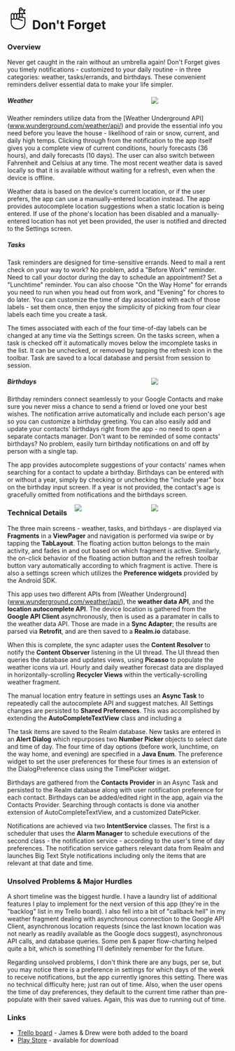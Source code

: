 # <img src="images/icon.png" width="50"> Don't Forget

### Overview
Never get caught in the rain without an umbrella again! Don't Forget gives you timely notifications - customized to your daily routine - in three categories: weather, tasks/errands, and birthdays. These convenient reminders deliver essential data to make your life simpler.

##### Weather <img src="http://imgur.com/GUl5yHe" width="175" align="right" />
Weather reminders utilize data from the [Weather Underground API] (www.wunderground.com/weather/api/) and provide the essential info you need before you leave the house - likelihood of rain or snow, current, and daily high temps. Clicking through from the notification to the app itself gives you a complete view of current conditions, hourly forecasts (36 hours), and daily forecasts (10 days). The user can also switch between Fahrenheit and Celsius at any time. The most recent weather data is saved locally so that it is available without waiting for a refresh, even when the device is offline.

Weather data is based on the device's current location, or if the user prefers, the app can use a manually-entered location instead. The app provides autocomplete location suggestions when a static location is being entered. If use of the phone's location has been disabled and a manually-entered location has not yet been provided, the user is notified and directed to the Settings screen.

##### Tasks <img scr="http://imgur.com/tao62Tf" width="175" align="right" />
Task reminders are designed for time-sensitive errands. Need to mail a rent check on your way to work? No problem, add a "Before Work" reminder. Need to call your doctor during the day to schedule an appointment? Set a "Lunchtime" reminder. You can also choose "On the Way Home" for errands you need to run when you head out from work, and "Evening" for chores to do later. You can customize the time of day associated with each of those labels - set them once, then enjoy the simplicity of picking from four clear labels each time you create a task.

The times associated with each of the four time-of-day labels can be changed at any time via the Settings screen. On the tasks screen, when a task is checked off it automatically moves below the imcomplete tasks in the list. It can be unchecked, or removed by tapping the refresh icon in the toolbar. Task are saved to a local database and persist from session to session.

##### Birthdays <img src="http://imgur.com/D5BRiP5" width="175" align="right" />
Birthday reminders connect seamlessly to your Google Contacts and make sure you never miss a chance to send a friend or loved one your best wishes. The notification arrive automatically and include each person's age so you can customize a birthday greeting. You can also easily add and update your contacts' birthdays right from the app - no need to open a separate contacts manager. Don't want to be reminded of some contacts' birthdays? No problem, easily turn birthday notifications on and off by person with a single tap.

The app provides autocomplete suggestions of your contacts' names when searching for a contact to update a birthday. Birthdays can be entered with or without a year, simply by checking or unchecking the "include year" box on the birthday input screen. If a year is not provided, the contact's age is gracefully omitted from notifications and the birthdays screen.

<img src="http://imgur.com/HiT8cwj" width="175" align="right" /><img src="http://imgur.com/nER0H6t" width="175" align="right" />

### Technical Details
The three main screens - weather, tasks, and birthdays - are displayed via **Fragments** in a **ViewPager** and navigation is performed via swipe or by tapping the **TabLayout**. The floating action button belongs to the main activity, and fades in and out based on which fragment is active. Similarly, the on-click behavior of the floating action button and the refresh toolbar button vary automatically according to which fragment is active. There is also a settings screen which utilizes the **Preference widgets** provided by the Android SDK.

This app uses two different APIs from [Weather Underground] (www.wunderground.com/weather/api/), the **weather data API**, and the **location autocomplete API**. The device location is gathered from the **Google API Client** asynchronously, then is used as a paramater in calls to the weather data API. Those are made in a **Sync Adapter**; the results are parsed via **Retrofit**, and are then saved to a **Realm.io** database.

When this is complete, the sync adapter uses the **Content Resolver** to notify the **Content Observer** listening in the UI thread. The UI thread then queries the database and updates views, using **Picasso** to populate the weather icons via url. Hourly and daily weather forecast data are displayed in horizontally-scrolling **Recycler Views** within the vertically-scrolling weather fragment.

The manual location entry feature in settings uses an **Async Task** to repeatedly call the autocomplete API and suggest matches. All Settings changes are persisted to **Shared Preferences**. This was accomplished by extending the **AutoCompleteTextView** class and including a 

The task items are saved to the Realm database. New tasks are entered in an **Alert Dialog** which repurposes two **Number Picker** objects to select date and time of day. The four time of day options (before work, lunchtime, on the way home, and evening) are specified in a **Java Enum**. The preference widget to set the user preferences for these four times is an extension of the DialogPreference class using the TimePicker widget.

Birthdays are gathered from the **Contacts Provider** in an Async Task and persisted to the Realm database along with user notification preference for each contact. Birthdays can be added/edited right in the app, again via the Contacts Provider. Searching through contacts is done via another extension of AutoCompleteTextView, and a customized DatePicker.

Notifications are achieved via two **IntentService** classes. The first is a scheduler that uses the **Alarm Manager** to schedule executions of the second class - the notification service - according to the user's time of day preferences. The notification service gathers relevant data from Realm and launches Big Text Style notifications including only the items that are relevant at that date and time.

### Unsolved Problems & Major Hurdles
A short timeline was the biggest hurdle. I have a laundry list of additional features I play to implement for the next version of this app (they're in the "backlog" list in my Trello board). I also fell into a bit of "callback hell" in my weather fragment dealing with asynchronous connection to the Google API Client, asynchronous location requests (since the last known location was not nearly as readily available as the Google docs suggest), asynchronous API calls, and database queries. Some pen & paper flow-charting helped quite a bit, which is something I'll definitely remember for the future.

Regarding unsolved problems, I don't think there are any bugs, per se, but you may notice there is a preference in settings for which days of the week to receive notifications, but the app currently ignores this setting. There was no technical difficulty here; just ran out of time. Also, when the user opens the time of day preferences, they default to the current time rather than pre-populate with their saved values. Again, this was due to running out of time. 

### Links
* [Trello board](https://trello.com/b/6LysxRTr/project-4) - James & Drew were both added to the board
* [Play Store](https://play.google.com/store/apps/details?id=com.charlesdrews.dontforget) - available for download

 
